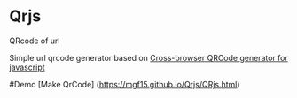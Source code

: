 # Qrjs
QRcode of url 

Simple url qrcode generator based on [Cross-browser QRCode generator for javascript ](https://github.com/davidshimjs/qrcodejs)

#Demo 
[Make QrCode] (https://mgf15.github.io/Qrjs/QRjs.html)
